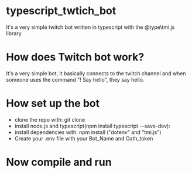 # typescript_twtich_bot
It's a very simple twitch bot written in typescript with the @type\tmi.js library

# How does Twitch bot work?
It's a very simple bot, it basically connects to the twitch channel and when someone uses the command "! Say hello", they say hello.

 # How set up the bot
* clone the repo with: git clone <Repo URL>
* install node.js and typescript(npm install typescript --save-dev):
* install dependencies with: npm install ("dotenv" and "tmi.js")
* Create your .env file with your Bot_Name and Oath_token

# Now compile and run
 
